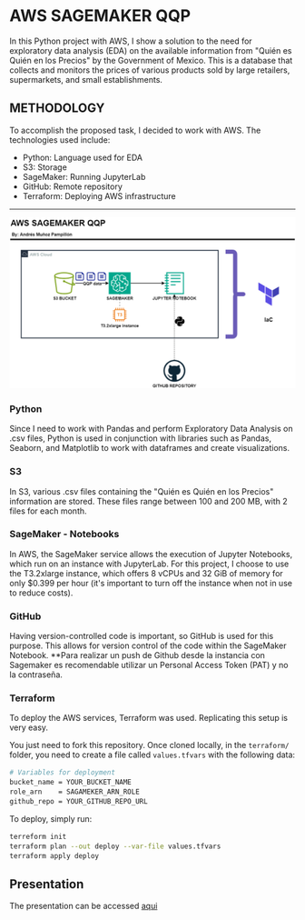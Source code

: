 # AWS SAGEMAKER QQP

In this Python project with AWS, I show a solution to the need for exploratory data analysis (EDA) on the available information from "Quién es Quién en los Precios" by the Government of Mexico. This is a database that collects and monitors the prices of various products sold by large retailers, supermarkets, and small establishments.

## METHODOLOGY

To accomplish the proposed task, I decided to work with AWS. The technologies used include:
- Python: Language used for EDA
- S3: Storage
- SageMaker: Running JupyterLab
- GitHub: Remote repository
- Terraform: Deploying AWS infrastructure

-----

![SCHEMA](images/aws-sagemaker-qqp-light.png)

### Python

Since I need to work with Pandas and perform Exploratory Data Analysis on .csv files, Python is used in conjunction with libraries such as Pandas, Seaborn, and Matplotlib to work with dataframes and create visualizations.

### S3

In S3, various .csv files containing the "Quién es Quién en los Precios" information are stored. These files range between 100 and 200 MB, with 2 files for each month.

### SageMaker - Notebooks

In AWS, the SageMaker service allows the execution of Jupyter Notebooks, which run on an instance with JupyterLab. For this project, I choose to use the T3.2xlarge instance, which offers 8 vCPUs and 32 GiB of memory for only $0.399 per hour (it's important to turn off the instance when not in use to reduce costs).

### GitHub

Having version-controlled code is important, so GitHub is used for this purpose. This allows for version control of the code within the SageMaker Notebook. **Para realizar un push de Github desde la instancia con Sagemaker es recomendable utilizar un Personal Access Token (PAT) y no la contraseña.

### Terraform

To deploy the AWS services, Terraform was used. Replicating this setup is very easy.

You just need to fork this repository. Once cloned locally, in the `terraform/` folder, you need to create a file called `values.tfvars` with the following data:

```sh
# Variables for deployment
bucket_name = YOUR_BUCKET_NAME
role_arn    = SAGAMEKER_ARN_ROLE
github_repo = YOUR_GITHUB_REPO_URL
```
To deploy, simply run:
```sh
terreform init
terraform plan --out deploy --var-file values.tfvars
terraform apply deploy
```
## Presentation

The presentation can be accessed [aqui](https://drive.google.com/drive/folders/1CdghLlAUEsboDbKWdL4oCZGUmIoalfOZ?usp=sharing)
